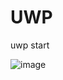 # UWP
uwp start

![image](https://user-images.githubusercontent.com/59910227/75601145-bb118480-5afb-11ea-9209-58feea551009.png)
